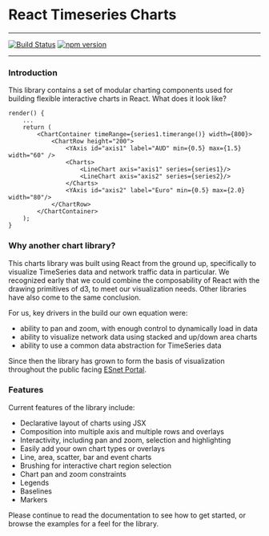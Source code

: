 
# React Timeseries Charts

---

[![Build Status](https://travis-ci.org/esnet/react-timeseries-charts.svg)](https://travis-ci.org/esnet/react-timeseries-charts) 
[![npm version](https://badge.fury.io/js/react-timeseries-charts.svg)](https://badge.fury.io/js/react-timeseries-charts)

---

### Introduction

This library contains a set of modular charting components used for building flexible interactive charts in React. What does it look like?

    render() {
        ...
        return (
            <ChartContainer timeRange={series1.timerange()} width={800}>
                <ChartRow height="200">
                    <YAxis id="axis1" label="AUD" min={0.5} max={1.5} width="60" />
                    <Charts>
                        <LineChart axis="axis1" series={series1}/>
                        <LineChart axis="axis2" series={series2}/>
                    </Charts>
                    <YAxis id="axis2" label="Euro" min={0.5} max={2.0} width="80"/>
                </ChartRow>
            </ChartContainer>
        );
    }


### Why another chart library?

This charts library was built using React from the ground up, specifically to visualize TimeSeries data and network traffic data in particular. We recognized early that we could combine the composability of React with the drawing primitives of d3, to meet our visualization needs. Other libraries have also come to the same conclusion.

For us, key drivers in the build our own equation were:

 * ability to pan and zoom, with enough control to dynamically load in data
 * ability to visualize network data using stacked and up/down area charts
 * ability to use a common data abstraction for TimeSeries data

Since then the library has grown to form the basis of visualization throughout the public facing [ESnet Portal](http://my.es.net).

### Features

Current features of the library include:

 * Declarative layout of charts using JSX
 * Composition into multiple axis and multiple rows and overlays
 * Interactivity, including pan and zoom, selection and highlighting
 * Easily add your own chart types or overlays
 * Line, area, scatter, bar and event charts
 * Brushing for interactive chart region selection
 * Chart pan and zoom constraints
 * Legends
 * Baselines
 * Markers

Please continue to read the documentation to see how to get started, or browse the examples for a feel for the library.

